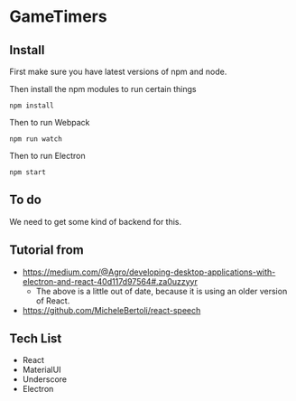 # GameTimers

## Install

First make sure you have latest versions of npm and node.

Then install the npm modules to run certain things

```
npm install
```

Then to run Webpack

```
npm run watch
```

Then to run Electron

```
npm start
```

## To do

We need to get some kind of backend for this.


## Tutorial from

- https://medium.com/@Agro/developing-desktop-applications-with-electron-and-react-40d117d97564#.za0uzzyyr  
  - The above is a little out of date, because it is using an older version of React.
- https://github.com/MicheleBertoli/react-speech

## Tech List

- React
- MaterialUI
- Underscore
- Electron

